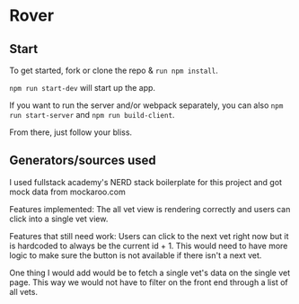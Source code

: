 # Rover

## Start

To get started, fork or clone the repo & `run npm install`.

`npm run start-dev` will start up the app.

If you want to run the server and/or webpack separately, you can also `npm run start-server` and `npm run build-client`.

From there, just follow your bliss.

## Generators/sources used

I used fullstack academy's NERD stack boilerplate for this project and got mock data from mockaroo.com

Features implemented: The all vet view is rendering correctly and users can click into a single vet view.

Features that still need work: Users can click to the next vet right now but it is hardcoded to always be the current id + 1. This would need to have more logic to make sure the button is not available if there isn't a next vet.

One thing I would add would be to fetch a single vet's data on the single vet page. This way we would not have to filter on the front end through a list of all vets.
